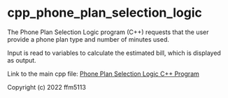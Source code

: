# cpp_phone_plan_selection_logic
The Phone Plan Selection Logic program (C++) requests that the user provide a phone plan type and number of minutes used. 

Input is read to variables to calculate the estimated bill, which is displayed as output.

Link to the main cpp file: <a href="https://github.com/ffm5113/cpp_phone_plan_selection_logic/blob/main/PhonePlanCalc.cpp">Phone Plan Selection Logic C++ Program</a>

Copyright (c) 2022 ffm5113
